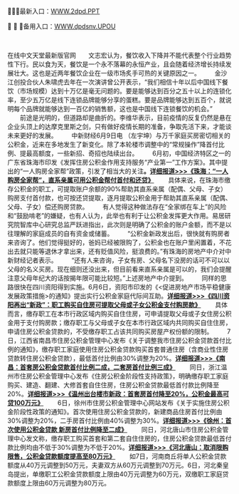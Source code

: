 <p>
	📜📜📜最新入口：<a href="http://www.baidu.com/link?url=6MA2SWnO3Raqke39an_0PUxosM6ZrUGzi1BN9tNnlPW&wd">WWW.2dpd.PPT</a> 
	<p>
		🌽
🌽
🌽备用入口：<a href="http://www.baidu.com/link?url=6MA2SWnO3Raqke39an_0PUxosM6ZrUGzi1BN9tNnlPW&wd">WWW.dpdsnv.UPOU</a> 
	</p>
	<p>
		<br />
	</p>
	<p>
		在线中文天堂最新版官网　　文志宏认为，餐饮收入下降并不能代表整个行业趋势性下行。民以食为天，餐饮是一个永不落幕的永恒产业，且会随着经济增长持续发展壮大。这也是近两年餐饮企业在一级市场炙手可热的关键原因之一。
　　金沙江创投合伙人朱啸虎去年在一次演讲曾公开表示，“我们相信十年以后中国线下餐饮（市场规模）达到十万亿是毫无问题的。要是能够达到百分之五十以上的连锁化率，至少五万亿是线下连锁品牌能够分享的蛋糕。要是品牌能够达到五百个，就说明每个品牌就能够达到一百亿的销售额，这也是中国线下连锁餐饮的机会。”
　　前途是光明的，但道路却是曲折的。李维华表示，目前疫情的反复仍然是悬在企业头顶上的达摩克里斯之剑，只有做好疫情长期的准备，争取先活下来，才能谈未来更好的发展。
　　中新财经6月9日电 （左宇坤）与万千家庭买房密切相关的公积金，近来在多地发生了新变化。除了本轮楼市调整中的“常规操作”降首付比例、提最高额度，一些新招、奇招也陆续出台。
　　6月初，中国经济特区之一的广东省珠海市印发《发挥住房公积金作用支持服务“产业第一”工作方案》。其中提出的“一人购房全家帮”政策，引发了相当大的关注<strong>。<a href="https://k.sina.com.cn/article_1887344341_707e96d5019019mxn.html?from=news&amp;subch=onews" target="_blank" data-comos-dataid="comos:mizmscu4949208">详细报道&gt;&gt;&gt;《珠海：“一人购房全家帮”，直系亲属可用公积金帮付首付和还贷》</a></strong>
　　具体来说，在珠海市缴存公积金的职工，可提取账户余额的90%帮助其直系亲属（配偶、父母、子女）购房支付首付款，也可按还贷提取，逐月提取公积金用于帮助其直系亲属（配偶、父母、子女）偿还购房贷款。
　　有人觉得这种做法存在“全家绑在车上”的风险和“鼓励啃老”的嫌疑，也有人认为，此举也有利于让公积金发挥更大作用。易居研究院智库中心研究总监严跃进指出，此次则是明确了公积金的账户金额，而不是以往理解的家庭成员的自有资金或储蓄。
　　“公积金新政发出后，很快就有购房者来咨询了。他们觉得挺好的，爸妈已经被限购了，公积金也在账户里闲置着，不花出去就只能等退休才拿出来，还有贬值风险，挺浪费的。”有珠海的房地产中介对中新财经记者表示。
　　“还有人来咨询，子女有房、父母名下没房的话可不可以以父母的名义买房。现在细则还没出来，但目前看来直系亲属是可以的，我们会提醒注意父母年纪大的话按揭年限可能比较短。”上述房地产中介提到。
　　同样的思路很快在四川资阳得到实施。6月6日，资阳市印发的《&lt;促进房地产市场平稳健康发展政策措施&gt;的通知》提出实行公积金家庭代际间互助。<strong><a href="https://k.sina.com.cn/article_6105713761_16bedcc61020013m0u.html?from=news&amp;subch=onews" target="_blank" data-comos-dataid="comos:mizirau6890425">详细报道&gt;&gt;&gt;《四川资阳再出“新政”：职工购买自住房可提取父母或子女公积金支付购房款》</a></strong>
　　具体而言，缴存职工在本市行政区域内购买自住住房，可申请提取父母或子女住房公积金用于支付购房款；缴存职工与父母或子女在本市行政区域内共同购买自住住房，申请住房公积金贷款的，不受缴存职工占该共同购买房屋产权份额的限制。
　　7日，江西省南昌市住房公积金管理中心发布《关于调整我市住房公积金贷款首付比例的通知》，缴存职工家庭使用住房公积金贷款购买首套普通住房（含商业性住房贷款转住房公积金贷款），最低首付比例由30%调整为20%。<strong><a href="https://news.sina.com.cn/c/2022-06-07/doc-imizmscu5622825.shtml" target="_blank" data-comos-dataid="comos:mizmscu5622825">详细报道&gt;&gt;&gt;《南昌：首套房公积金贷款首付比例二成，二套房首付比例三成》</a></strong>
　　同日，浙江温州市住房公积金管理中心发布《住房公积金阶段性支持政策》，明确缴存职工家庭购买、建造、翻建、大修首套自住住房，住房公积金贷款最低首付款比例降至20%。<strong><a href="https://news.sina.com.cn/o/2022-05-31/doc-imizirau5775699.shtml" target="_blank" data-comos-dataid="comos:mizirau5775699">详细报道&gt;&gt;&gt;《温州出台楼市新政：首套房首付降至20%，公积金最高可贷100万元》</a></strong>
　　6日，徐州市住房公积金管理中心网站发布《关于实施住房公积金阶段性政策的通知》。首次使用住房公积金贷款的，新建商品住房首付比例由30%调整为20%，二手房首付比例由40%调整为30%。<strong><a href="https://news.sina.com.cn/o/2022-06-07/doc-imizmscu5526434.shtml" target="_blank" data-comos-dataid="comos:mizmscu5526434">详细报道&gt;&gt;&gt;《徐州：首次使用公积金贷款 新房首付比例降至二成》</a></strong>
　　同日，河北唐山市住房公积金管理中心发文称，缴存职工购买首套和第二套自住住房的，住房公积金贷款最低首付款比例均由不低于30%调整为不低于20%。<strong><a href="https://news.sina.com.cn/o/2022-05-25/doc-imizirau4773672.shtml" target="_blank" data-comos-dataid="comos:mizirau4773672">详细报道&gt;&gt;&gt;《河北唐山：取消限购限售，公积金贷款额度提高至80万元》</a></strong>
　　如7日，河南商丘将单人公积金贷款额度从40万元调整到50万元，夫妻双方从60万元调整到70万元。6日，河北秦皇岛提出，单缴职工公积金贷款额度上限由40万元调整为60万元，双缴职工家庭贷款额度上限由60万元调整为80万元。
	</p>
